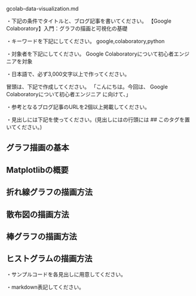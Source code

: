 gcolab-data-visualization.md

・下記の条件でタイトルと、ブログ記事を書いてください。
【Google Colaboratory】入門：グラフの描画と可視化の基礎

・キーワードを下記にしてください。
google,colaboratory,python

・対象者を下記にしてください。
  Google Colaboratoryについて初心者エンジニアを対象


・日本語で、必ず3,000文字以上で作ってください。

冒頭は、下記で作成してください。
「こんにちは。今回は、
Google Colaboratoryについて初心者エンジニア
に向けて、」

・参考となるブログ記事のURLを2個以上掲載してください。

・見出しには下記を使ってください。(見出しにはの行頭には ## このタグを置いてください。)
## グラフ描画の基本
## Matplotlibの概要
## 折れ線グラフの描画方法
## 散布図の描画方法
## 棒グラフの描画方法
## ヒストグラムの描画方法

・サンプルコードを各見出しに用意してください。

・markdown表記してください。

